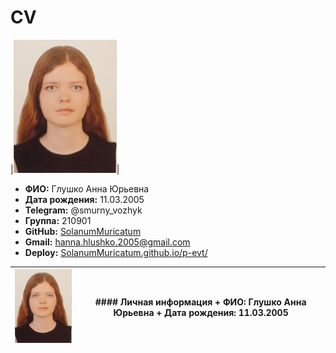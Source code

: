 # CV
|![](https://github.com/SolanumMuricatum/p-evt/blob/main/me.jpg)|

+ **ФИО:** Глушко Анна Юрьевна
+ **Дата рождения:** 11.03.2005
+ **Telegram:** @smurny_vozhyk
+ **Группа:** 210901
+ **GitHub:** [SolanumMuricatum](https://github.com/SolanumMuricatum/ "Перейти по ссылке")
+ **Gmail:** [hanna.hlushko.2005@gmail.com](hanna.hlushko.2005@gmail.com "Скопировать") 
+ **Deploy:** [SolanumMuricatum.github.io/p-evt/](https://solanummuricatum.github.io/p-evt/ "Перейти по ссылке")

| ![Фотография](https://github.com/SolanumMuricatum/p-evt/blob/main/me.jpg) | #### Личная информация + **ФИО:** Глушко Анна Юрьевна + **Дата рождения:** 11.03.2005|
|---------------------------------------------------------------------------|-----------------|
